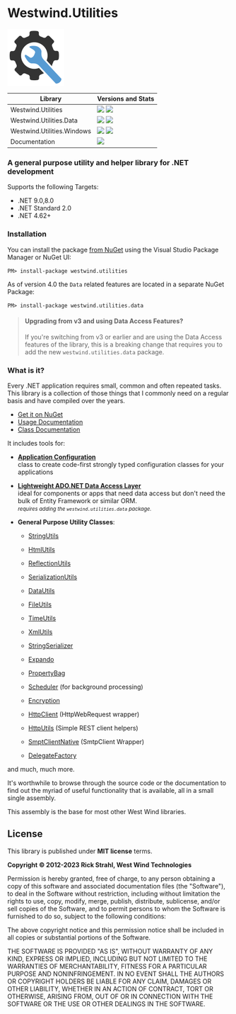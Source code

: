 # Westwind.Utilities 

![](Westwind.Utilities/icon.png)


| Library                 | Versions and Stats                                                                                                                                                                                      |
|-------------------------|---------------------------------------------------------------------------------------------------------------------------------------------------------------------------------------------------------|
| Westwind.Utilities      | <a href="https://www.nuget.org/packages/Westwind.Utilities/">![](https://img.shields.io/nuget/v/Westwind.Utilities.svg)</a> ![](https://img.shields.io/nuget/dt/Westwind.Utilities.svg)                 |
| Westwind.Utilities.Data | <a href="https://www.nuget.org/packages/Westwind.Utilities.Data/">![](https://img.shields.io/nuget/v/Westwind.Utilities.Data.svg)</a>  ![](https://img.shields.io/nuget/dt/Westwind.Utilities.Data.svg) |
| Westwind.Utilities.Windows | <a href="https://www.nuget.org/packages/Westwind.Utilities.Windows/">![](https://img.shields.io/nuget/v/Westwind.Utilities.Windows.svg)</a>  ![](https://img.shields.io/nuget/dt/Westwind.Utilities.Windows.svg) |
| Documentation           | <a href="https://docs.west-wind.com/westwind.utilities/">![](https://img.shields.io/badge/documentation-blue.svg)</a>                                                                                   |

### A general purpose utility and helper library for .NET development


Supports the following Targets:

* .NET 9.0,8.0
* .NET Standard 2.0
* .NET 4.62+

### Installation
You can install the package [from NuGet](http://nuget.org/packages/Westwind.Utilities/) using the Visual Studio Package Manager or NuGet UI:

```
PM> install-package westwind.utilities
```

As of version 4.0 the `Data` related features are located in a separate NuGet Package:

```
PM> install-package westwind.utilities.data
```
> #### Upgrading from v3 and using Data Access Features?
> If you're switching from v3 or earlier and are using the Data Access features of the library, this is a breaking change that requires you to add the new `westwind.utilities.data` package.

### What is it?
Every .NET application requires small, common and often repeated tasks. This library is a collection of those things that I commonly need on a regular basis and have compiled over the years.

* [Get it on NuGet](https://nuget.org/packages/Westwind.Utilities/)
* [Usage Documentation](https://docs.west-wind.com/westwind.utilities/_5am0u0jou.htm)
* [Class Documentation](https://docs.west-wind.com/westwind.utilities/_5am0u09dd.htm)

It includes tools for:

* [**Application Configuration**](https://docs.west-wind.com/westwind.utilities?page=_2le027umn.htm)  
class to create code-first strongly typed configuration classes for your applications

* [**Lightweight ADO.NET Data Access Layer**](https://docs.west-wind.com/westwind.utilities?=page=_3ou0v2jum.htm)  
ideal for components or apps that need data access but don't need the bulk of Entity Framework or similar ORM.  
<small>*requires adding the `westwind.utilities.data` package.*</small>


* **General Purpose Utility Classes**:
	* [StringUtils](https://docs.west-wind.com/westwind.utilities?topic=Class%20StringUtils)
    * [HtmlUtils](https://docs.west-wind.com/westwind.utilities?topic=Class%20HtmlUtils)
	* [ReflectionUtils](https://docs.west-wind.com/westwind.utilities?topic=Class%20ReflectionUtils)
	* [SerializationUtils](https://docs.west-wind.com/westwind.utilities?topic=Class%20SerializationUtils)
	* [DataUtils](https://docs.west-wind.com/westwind.utilities?topic=Class%20DataUtils)	
	* [FileUtils](https://docs.west-wind.com/westwind.utilities?topic=Class%20FileUtils)
    * [TimeUtils](https://docs.west-wind.com/westwind.utilities?topic=Class%20TimeUtils)	
    * [XmlUtils](https://docs.west-wind.com/westwind.utilities?topic=Class%20TimeUtils)	    
    * [StringSerializer](https://docs.west-wind.com/westwind.utilities?topic=Class%20StringSerializer)
    * [Expando](https://docs.west-wind.com/westwind.utilities?topic=Class%20Expando)
	* [PropertyBag](https://docs.west-wind.com/westwind.utilities?topic=Class%20PropertyBag)
    * [Scheduler](https://docs.west-wind.com/westwind.utilities?topic=Class%20Scheduler) (for background processing) 
    * [Encryption](https://docs.west-wind.com/westwind.utilities?topic=Class%20Encryption)
    * [HttpClient](https://docs.west-wind.com/westwind.utilities?topic=Class%20HttpClient) (HttpWebRequest wrapper)
    * [HttpUtils](https://docs.west-wind.com/westwind.utilities?topic=Class%20HttpUtils) (Simple REST client helpers)
    * [SmptClientNative](https://docs.west-wind.com/westwind.utilities?topic=Class%20SmtpClientNative) (SmtpClient Wrapper)
    
    * [DelegateFactory](https://docs.west-wind.com/westwind.utilities?topic=Class%20DelegateFactory)

and much, much more.

It's worthwhile to browse through the source code or the documentation
to find out the myriad of useful functionality that is available, all
in a small single assembly.

This assembly is the base for most other West Wind libraries.

## License
This library is published under **MIT license** terms.

**Copyright &copy; 2012-2023 Rick Strahl, West Wind Technologies**

Permission is hereby granted, free of charge, to any person obtaining a copy of this software and associated documentation files (the "Software"), to deal in the Software without restriction, including without limitation the rights to use, copy, modify, merge, publish, distribute, sublicense, and/or sell copies of the Software, and to permit persons to whom the Software is furnished to do so, subject to the following conditions:

The above copyright notice and this permission notice shall be included in all copies or substantial portions of the Software.

THE SOFTWARE IS PROVIDED "AS IS", WITHOUT WARRANTY OF ANY KIND, EXPRESS OR IMPLIED, INCLUDING BUT NOT LIMITED TO THE WARRANTIES OF MERCHANTABILITY, FITNESS FOR A PARTICULAR PURPOSE AND NONINFRINGEMENT. IN NO EVENT SHALL THE AUTHORS OR COPYRIGHT HOLDERS BE LIABLE FOR ANY CLAIM, DAMAGES OR OTHER LIABILITY, WHETHER IN AN ACTION OF CONTRACT, TORT OR OTHERWISE, ARISING FROM, OUT OF OR IN CONNECTION WITH THE SOFTWARE OR THE USE OR OTHER DEALINGS IN THE SOFTWARE.

